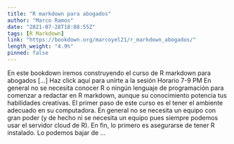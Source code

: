 ```yaml
---
title: "R markdown para abogados"
author: "Marco Ramos"
date: "2021-07-28T18:08:55Z"
tags: [R Markdown]
link: "https://bookdown.org/marcoyel21/r_markdown_abogados/"
length_weight: "4.9%"
pinned: false
---
```


En este bookdown iremos construyendo el curso de R markdown para abogados [...] Haz click aquí para unirte a la sesión Horario 7-9 PM En general no se necesita conocer R o ningún lenguaje de programación para comenzar a redactar en R markdown, aunque su conocimiento potencia tus habilidades creativas. El primer paso de este curso es el tener el ambiente adecuado en su computadora. En general no se necesita un equipo con gran poder (y de hecho ni se necesita un equipo pues siempre podemos usar el servidor cloud de R). En fin, lo primero es asegurarse de tener R instalado. Lo podemos bajar de ...
